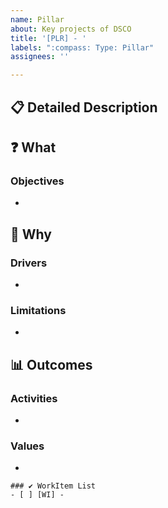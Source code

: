 ```yaml
---
name: Pillar
about: Key projects of DSCO
title: '[PLR] - '
labels: ":compass: Type: Pillar"
assignees: ''

---
```


## 📋 Detailed Description



## ❓ What
### Objectives
- 

## 🤷 Why
### Drivers
- 
### Limitations
- 

## 📊 Outcomes
### Activities
- 
### Values
- 

```[tasklist]
### ✔️ WorkItem List
- [ ] [WI] - 
```
